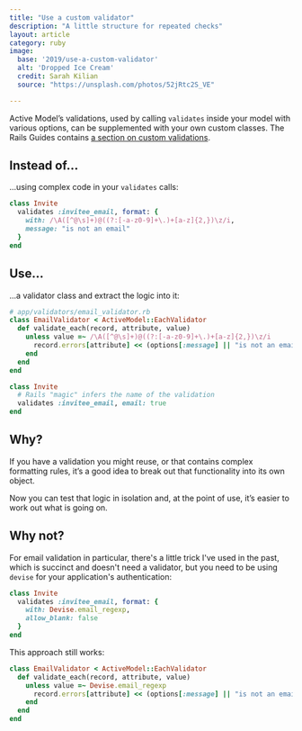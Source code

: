 ```yaml
---
title: "Use a custom validator"
description: "A little structure for repeated checks"
layout: article
category: ruby
image:
  base: '2019/use-a-custom-validator'
  alt: 'Dropped Ice Cream'
  credit: Sarah Kilian
  source: "https://unsplash.com/photos/52jRtc2S_VE"

---
```


Active Model’s validations, used by calling `validates` inside your model with various options, can be supplemented with your own custom classes. The Rails Guides contains [a section on custom validations](https://guides.rubyonrails.org/active_record_validations.html#custom-validators).


## Instead of...

...using complex code in your `validates` calls:

```ruby
class Invite
  validates :invitee_email, format: {
    with: /\A([^@\s]+)@((?:[-a-z0-9]+\.)+[a-z]{2,})\z/i,
    message: "is not an email"
  }
end
```

## Use...

...a validator class and extract the logic into it:

```ruby
# app/validators/email_validator.rb
class EmailValidator < ActiveModel::EachValidator
  def validate_each(record, attribute, value)
    unless value =~ /\A([^@\s]+)@((?:[-a-z0-9]+\.)+[a-z]{2,})\z/i
      record.errors[attribute] << (options[:message] || "is not an email")
    end
  end
end
```

```ruby
class Invite
  # Rails "magic" infers the name of the validation
  validates :invitee_email, email: true
end
```


## Why?

If you have a validation you might reuse, or that contains complex formatting rules, it’s a good idea to break out that functionality into its own object.

Now you can test that logic in isolation and, at the point of use, it’s easier to work out what is going on.


## Why not?

For email validation in particular, there's a little trick I've used in the past, which is succinct and doesn't need a validator, but you need to be using `devise` for your application's authentication:

```ruby
class Invite
  validates :invitee_email, format: {
    with: Devise.email_regexp,
    allow_blank: false
  }
end
```

This approach still works:

```ruby
class EmailValidator < ActiveModel::EachValidator
  def validate_each(record, attribute, value)
    unless value =~ Devise.email_regexp
      record.errors[attribute] << (options[:message] || "is not an email")
    end
  end
end
```
